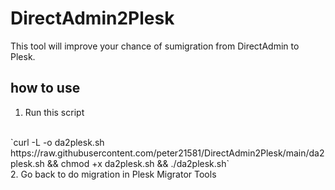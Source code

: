 # DirectAdmin2Plesk
This tool will improve your chance of sumigration from DirectAdmin to Plesk. 
## how to use
1. Run this script
<br />
`curl -L -o da2plesk.sh https://raw.githubusercontent.com/peter21581/DirectAdmin2Plesk/main/da2plesk.sh && chmod +x da2plesk.sh && ./da2plesk.sh`
<br />
2. Go back to do migration in Plesk Migrator Tools